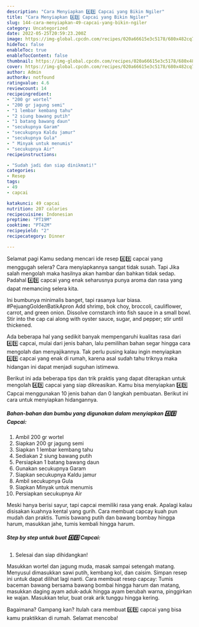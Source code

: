 ```yaml
---
description: "Cara Menyiapkan 4️⃣9️⃣ Capcai yang Bikin Ngiler"
title: "Cara Menyiapkan 4️⃣9️⃣ Capcai yang Bikin Ngiler"
slug: 144-cara-menyiapkan-49-capcai-yang-bikin-ngiler
category: Uncategorized
date: 2022-05-25T20:59:23.200Z
image: https://img-global.cpcdn.com/recipes/020a66615e3c5178/680x482cq70/49-capcai-foto-resep-utama.jpg
hideToc: false
enableToc: true
enableTocContent: false
thumbnail: https://img-global.cpcdn.com/recipes/020a66615e3c5178/680x482cq70/49-capcai-foto-resep-utama.jpg
cover: https://img-global.cpcdn.com/recipes/020a66615e3c5178/680x482cq70/49-capcai-foto-resep-utama.jpg
author: Admin
authorAv: notfound
ratingvalue: 4.6
reviewcount: 14
recipeingredient:
- "200 gr wortel"
- "200 gr jagung semi"
- "1 lembar kembang tahu"
- "2 siung bawang putih"
- "1 batang bawang daun"
- "secukupnya Garam"
- "secukupnya Kaldu jamur"
- "secukupnya Gula"
- " Minyak untuk menumis"
- "secukupnya Air"
recipeinstructions:

- "Sudah jadi dan siap dinikmati!"
categories:
- Resep
tags:
- 49
- capcai

katakunci: 49 capcai 
nutrition: 207 calories
recipecuisine: Indonesian
preptime: "PT19M"
cooktime: "PT42M"
recipeyield: "2"
recipecategory: Dinner

---
```



Selamat pagi Kamu sedang mencari ide resep 4️⃣9️⃣ capcai yang menggugah selera? Cara menyiapkannya sangat tidak susah. Tapi Jika salah mengolah maka hasilnya akan hambar dan bahkan tidak sedap. Padahal 4️⃣9️⃣ capcai yang enak seharusnya punya aroma dan rasa yang dapat memancing selera kita.


Ini bumbunya minimalis banget, tapi rasanya luar biasa. #PejuangGoldenBatikApron Add shrimp, bok choy, broccoli, cauliflower, carrot, and green onion. Dissolve cornstarch into fish sauce in a small bowl. Stir into the cap cai along with oyster sauce, sugar, and pepper; stir until thickened.

Ada beberapa hal yang sedikit banyak mempengaruhi kualitas rasa dari 4️⃣9️⃣ capcai, mulai dari jenis bahan, lalu pemilihan bahan segar hingga cara mengolah dan menyajikannya. Tak perlu pusing kalau ingin menyiapkan 4️⃣9️⃣ capcai yang enak di rumah, karena asal sudah tahu triknya maka hidangan ini dapat menjadi suguhan istimewa.


Berikut ini ada beberapa tips dan trik praktis yang dapat diterapkan untuk mengolah 4️⃣9️⃣ capcai yang siap dikreasikan. Kamu bisa menyiapkan 4️⃣9️⃣ Capcai menggunakan 10 jenis bahan dan 0 langkah pembuatan. Berikut ini cara untuk menyiapkan hidangannya.

<!--inarticleads1-->

##### Bahan-bahan dan bumbu yang digunakan dalam menyiapkan 4️⃣9️⃣ Capcai:

1. Ambil 200 gr wortel
1. Siapkan 200 gr jagung semi
1. Siapkan 1 lembar kembang tahu
1. Sediakan 2 siung bawang putih
1. Persiapkan 1 batang bawang daun
1. Gunakan secukupnya Garam
1. Siapkan secukupnya Kaldu jamur
1. Ambil secukupnya Gula
1. Siapkan  Minyak untuk menumis
1. Persiapkan secukupnya Air


Meski hanya berisi sayur, tapi capcai memiliki rasa yang enak. Apalagi kalau disisakan kuahnya kental yang gurih. Cara membuat capcay kuah pun mudah dan praktis. Tumis bawang putih dan bawang bombay hingga harum, masukkan jahe, tumis kembali hingga harum. 

<!--inarticleads2-->

##### Step by step untuk buat 4️⃣9️⃣ Capcai:


1. Selesai dan siap dihidangkan!

Masukkan wortel dan jagung muda, masak sampai setengah matang. Menyusul dimasukkan sawi putih, kembang kol, dan caisim. Simpan resep ini untuk dapat dilihat lagi nanti. Cara membuat resep capcay: Tumis baceman bawang bersama bawang bombai hingga harum dan matang, masukkan daging ayam aduk-aduk hingga ayam berubah warna, pinggirkan ke wajan. Masukkan telur, buat orak arik tunggu hingga kering. 

Bagaimana? Gampang kan? Itulah cara membuat 4️⃣9️⃣ capcai yang bisa kamu praktikkan di rumah. Selamat mencoba!
